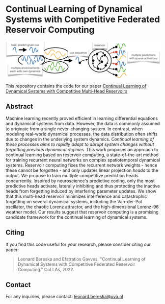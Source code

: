 # Continual Learning of Dynamical Systems with Competitive Federated Reservoir Computing 
![method.png](method.png)

This repository contains the code for our paper [Continual Learning of Dynamical Systems with Competitive Multi-Head Reservoirs]() 

## Abstract
Machine learning recently proved efficient in learning differential equations and dynamical systems from data. 
However, the data is commonly assumed to originate from a single never-changing system. 
In contrast, when modeling real-world dynamical processes, the data distribution often shifts due to changes in the underlying system dynamics. 
*Continual learning of these processes aims to rapidly adapt to abrupt system changes without forgetting previous dynamical regimes.*
This work proposes an approach to continual learning based on reservoir computing, a state-of-the-art method for training recurrent neural networks on complex spatiotemporal dynamical systems. 
Reservoir computing fixes the recurrent network weights - hence these cannot be forgotten - and only updates linear projection *heads* to the output.
We propose to train multiple competitive prediction heads concurrently. Inspired by neuroscience's predictive coding, only the most predictive heads activate, laterally inhibiting and thus protecting the inactive heads from forgetting induced by interfering parameter updates.
We show that this multi-head reservoir minimizes interference and catastrophic forgetting on several dynamical systems, including the Van-der-Pol oscillator, the chaotic Lorenz attractor, and the high-dimensional Lorenz-96 weather model. Our results suggest that reservoir computing is a promising candidate framework for the continual learning of dynamical systems.

## Citing
If you find this code useful for your research, please consider citing our paper:

> Leonard Bereska and Efstratios Gavves. "Continual Learning of Dynamical Systems with Competitive Federated Reservoir Computing." CoLLAs, 2022.


## Contact 
For any inquiries, please contact: <leonard.bereska@uva.nl>
